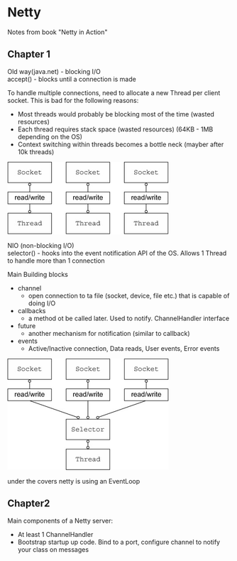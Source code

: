 Netty
======

Notes from book "Netty in Action"

Chapter 1
-----

Old way(java.net) - blocking I/O <br>
accept() - blocks until a connection is made <br>

To handle multiple connections, need to allocate a new Thread per client socket. This is bad for the following reasons:

- Most threads would probably be blocking most of the time (wasted resources)
- Each thread requires stack space (wasted resources) (64KB - 1MB depending on the OS)
- Context switching within threads becomes a bottle neck (mayber after 10k threads)

![alt text](https://github.com/maldojr88/MaldoMessageQueue/blob/main/notes/onesockperthread.jpeg)

NIO (non-blocking I/O) <br>
selector() - hooks into the event notification API of the OS. Allows 1 Thread to handle more than 1 connection

Main Building blocks

- channel
    - open connection to ta file (socket, device, file etc.) that is capable of doing I/O
- callbacks
    - a method ot be called later. Used to notify. ChannelHandler interface
- future
    - another mechanism for notification (similar to callback)
- events
    - Active/Inactive connection, Data reads, User events, Error events

![alt text](https://github.com/maldojr88/MaldoMessageQueue/blob/main/notes/onethreadmultsock.jpeg)

under the covers netty is using an EventLoop

Chapter2 
------

Main components of a Netty server:
- At least 1 ChannelHandler
- Bootstrap startup up code. Bind to a port, configure channel to notify your class on messages